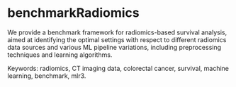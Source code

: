 # benchmarkRadiomics

We provide a benchmark framework for radiomics-based survival analysis, aimed at identifying the optimal settings with respect to different radiomics data sources and various ML pipeline variations, including preprocessing techniques and learning algorithms.

Keywords: radiomics, CT imaging data, colorectal cancer, survival, machine learning, benchmark, mlr3.
